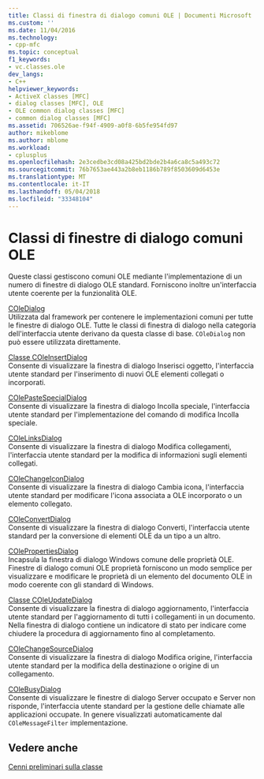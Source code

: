 ```yaml
---
title: Classi di finestra di dialogo comuni OLE | Documenti Microsoft
ms.custom: ''
ms.date: 11/04/2016
ms.technology:
- cpp-mfc
ms.topic: conceptual
f1_keywords:
- vc.classes.ole
dev_langs:
- C++
helpviewer_keywords:
- ActiveX classes [MFC]
- dialog classes [MFC], OLE
- OLE common dialog classes [MFC]
- common dialog classes [MFC]
ms.assetid: 706526ae-f94f-4909-a0f8-6b5fe954fd97
author: mikeblome
ms.author: mblome
ms.workload:
- cplusplus
ms.openlocfilehash: 2e3cedbe3cd08a425bd2bde2b4a6ca8c5a493c72
ms.sourcegitcommit: 76b7653ae443a2b8eb1186b789f8503609d6453e
ms.translationtype: MT
ms.contentlocale: it-IT
ms.lasthandoff: 05/04/2018
ms.locfileid: "33348104"
---
```

# <a name="ole-common-dialog-classes"></a>Classi di finestre di dialogo comuni OLE
Queste classi gestiscono comuni OLE mediante l'implementazione di un numero di finestre di dialogo OLE standard. Forniscono inoltre un'interfaccia utente coerente per la funzionalità OLE.  
  
 [COleDialog](../mfc/reference/coledialog-class.md)  
 Utilizzata dal framework per contenere le implementazioni comuni per tutte le finestre di dialogo OLE. Tutte le classi di finestra di dialogo nella categoria dell'interfaccia utente derivano da questa classe di base. `COleDialog` non può essere utilizzata direttamente.  
  
 [Classe COleInsertDialog](../mfc/reference/coleinsertdialog-class.md)  
 Consente di visualizzare la finestra di dialogo Inserisci oggetto, l'interfaccia utente standard per l'inserimento di nuovi OLE elementi collegati o incorporati.  
  
 [COlePasteSpecialDialog](../mfc/reference/colepastespecialdialog-class.md)  
 Consente di visualizzare la finestra di dialogo Incolla speciale, l'interfaccia utente standard per l'implementazione del comando di modifica Incolla speciale.  
  
 [COleLinksDialog](../mfc/reference/colelinksdialog-class.md)  
 Consente di visualizzare la finestra di dialogo Modifica collegamenti, l'interfaccia utente standard per la modifica di informazioni sugli elementi collegati.  
  
 [COleChangeIconDialog](../mfc/reference/colechangeicondialog-class.md)  
 Consente di visualizzare la finestra di dialogo Cambia icona, l'interfaccia utente standard per modificare l'icona associata a OLE incorporato o un elemento collegato.  
  
 [COleConvertDialog](../mfc/reference/coleconvertdialog-class.md)  
 Consente di visualizzare la finestra di dialogo Converti, l'interfaccia utente standard per la conversione di elementi OLE da un tipo a un altro.  
  
 [COlePropertiesDialog](../mfc/reference/colepropertiesdialog-class.md)  
 Incapsula la finestra di dialogo Windows comune delle proprietà OLE. Finestre di dialogo comuni OLE proprietà forniscono un modo semplice per visualizzare e modificare le proprietà di un elemento del documento OLE in modo coerente con gli standard di Windows.  
  
 [Classe COleUpdateDialog](../mfc/reference/coleupdatedialog-class.md)  
 Consente di visualizzare la finestra di dialogo aggiornamento, l'interfaccia utente standard per l'aggiornamento di tutti i collegamenti in un documento. Nella finestra di dialogo contiene un indicatore di stato per indicare come chiudere la procedura di aggiornamento fino al completamento.  
  
 [COleChangeSourceDialog](../mfc/reference/colechangesourcedialog-class.md)  
 Consente di visualizzare la finestra di dialogo Modifica origine, l'interfaccia utente standard per la modifica della destinazione o origine di un collegamento.  
  
 [COleBusyDialog](../mfc/reference/colebusydialog-class.md)  
 Consente di visualizzare le finestre di dialogo Server occupato e Server non risponde, l'interfaccia utente standard per la gestione delle chiamate alle applicazioni occupate. In genere visualizzati automaticamente dal `COleMessageFilter` implementazione.  
  
## <a name="see-also"></a>Vedere anche  
 [Cenni preliminari sulla classe](../mfc/class-library-overview.md)

